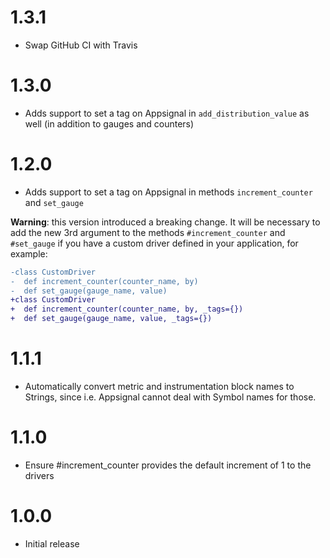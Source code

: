 # 1.3.1

* Swap GitHub CI with Travis

# 1.3.0

* Adds support to set a tag on Appsignal in `add_distribution_value` as well (in addition to gauges and counters)

# 1.2.0

* Adds support to set a tag on Appsignal in methods `increment_counter` and `set_gauge`

**Warning**: this version introduced a breaking change. It will be necessary to
add the new 3rd argument to the methods `#increment_counter` and `#set_gauge` if you
have a custom driver defined in your application, for example:

```diff
-class CustomDriver
-  def increment_counter(counter_name, by)
-  def set_gauge(gauge_name, value)
+class CustomDriver
+  def increment_counter(counter_name, by, _tags={})
+  def set_gauge(gauge_name, value, _tags={})
```

# 1.1.1

* Automatically convert metric and instrumentation block names to Strings, since i.e.
  Appsignal cannot deal with Symbol names for those.

# 1.1.0

* Ensure #increment_counter provides the default increment of 1 to the drivers

# 1.0.0

* Initial release
